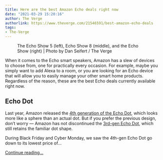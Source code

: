 ```yaml
---
title: Here are the best Amazon Echo deals right now
date: "2021-03-29 15:20:16"
author: The Verge
authorlink: https://www.theverge.com/21546591/best-amazon-echo-deals
tags:
- The-Verge
---
```

<figure>
      <img alt="" src="https://cdn.vox-cdn.com/thumbor/mj7LGifJ1euP-dbrplwPMhD36I4=/0x0:2040x1360/1310x873/cdn.vox-cdn.com/uploads/chorus_image/image/67781485/dseifert_191123_3810_0012.0.jpg" />
        <figcaption>The Echo Show 5 (left), Echo Show 8 (middle), and the Echo Show (right) | Photo by Dan Seifert / The Verge</figcaption>
    </figure>

  <p id="TNieh7">When it comes to the Echo smart speakers, Amazon has a slew of devices to choose from, one for practically every occasion. For example, maybe you simply want to add Alexa to a room, or you are looking for an Echo device that will allow you to easily manage your other smart home products. Regardless of the reason, these are the best Echo deals currently available right now. </p>
<h2 id="zNwIju">Echo Dot</h2>
<p id="maQ5h0">Last year, Amazon released the <a href="https://www.theverge.com/21538043/amazon-echo-dot-4th-gen-2020-review-alexa-smart-speaker">4th generation of the Echo Dot</a>, which looks more like a sphere than an actual dot. But if you prefer the previous design, don’t worry — Amazon has not discontinued the <a href="https://www.theverge.com/2018/10/12/17965806/amazon-echo-dot-3rd-gen-review-alexa-price-specs-features">3rd-gen Echo Dot</a>, which still retains the familiar dot shape. </p>
<p id="FyVkKL">During Black Friday and Cyber Monday, we saw the 4th-gen Echo Dot go down to its lowest price of...</p>
  <p>
    <a href="https://www.theverge.com/21546591/best-amazon-echo-deals">Continue reading&hellip;</a>
  </p>